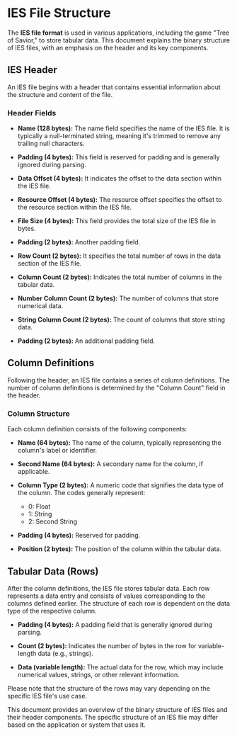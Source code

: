 # IES File Structure

The **IES file format** is used in various applications, including the game "Tree of Savior," to store tabular data.
This document explains the binary structure of IES files, with an emphasis on the header and its key components.

## IES Header

An IES file begins with a header that contains essential information about the structure and content of the file.

### Header Fields

- **Name (128 bytes):** The name field specifies the name of the IES file. It is typically a null-terminated string,
  meaning it's trimmed to remove any trailing null characters.

- **Padding (4 bytes):** This field is reserved for padding and is generally ignored during parsing.

- **Data Offset (4 bytes):** It indicates the offset to the data section within the IES file.

- **Resource Offset (4 bytes):** The resource offset specifies the offset to the resource section within the IES file.

- **File Size (4 bytes):** This field provides the total size of the IES file in bytes.

- **Padding (2 bytes):** Another padding field.

- **Row Count (2 bytes):** It specifies the total number of rows in the data section of the IES file.

- **Column Count (2 bytes):** Indicates the total number of columns in the tabular data.

- **Number Column Count (2 bytes):** The number of columns that store numerical data.

- **String Column Count (2 bytes):** The count of columns that store string data.

- **Padding (2 bytes):** An additional padding field.

## Column Definitions

Following the header, an IES file contains a series of column definitions. The number of column definitions is
determined by the "Column Count" field in the header.

### Column Structure

Each column definition consists of the following components:

- **Name (64 bytes):** The name of the column, typically representing the column's label or identifier.

- **Second Name (64 bytes):** A secondary name for the column, if applicable.

- **Column Type (2 bytes):** A numeric code that signifies the data type of the column. The codes generally represent:
    - 0: Float
    - 1: String
    - 2: Second String

- **Padding (4 bytes):** Reserved for padding.

- **Position (2 bytes):** The position of the column within the tabular data.

## Tabular Data (Rows)

After the column definitions, the IES file stores tabular data. Each row represents a data entry and consists of values
corresponding to the columns defined earlier. The structure of each row is dependent on the data type of the respective
column.

- **Padding (4 bytes):** A padding field that is generally ignored during parsing.

- **Count (2 bytes):** Indicates the number of bytes in the row for variable-length data (e.g., strings).

- **Data (variable length):** The actual data for the row, which may include numerical values, strings, or other
  relevant information.

Please note that the structure of the rows may vary depending on the specific IES file's use case.

This document provides an overview of the binary structure of IES files and their header components. The specific
structure of an IES file may differ based on the application or system that uses it.